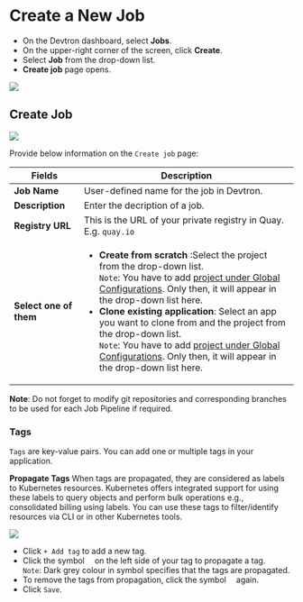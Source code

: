 # Create a New Job

* On the Devtron dashboard, select **Jobs**.
* On the upper-right corner of the screen, click **Create**.
* Select **Job** from the drop-down list.
* **Create job** page opens.

![](https://devtron-public-asset.s3.us-east-2.amazonaws.com/images/create-job/select-create-job-latest.jpg)


## Create Job

![](https://devtron-public-asset.s3.us-east-2.amazonaws.com/images/create-job/create-job-page.jpg)


Provide below information on the `Create job` page:

| Fields | Description |
| --- | --- |
| **Job Name** | User-defined name for the job in Devtron. |
| **Description** | Enter the decription of a job. |
| **Registry URL** | This is the URL of your private registry in Quay. E.g. `quay.io` |
| **Select one of them** |  <ul><li>**Create from scratch** :Select the project from the drop-down list.<br>`Note`: You have to add [project under Global Configurations](https://docs.devtron.ai/global-configurations/projects). Only then, it will appear in the drop-down list here.</li><li>**Clone existing application**: Select an app you want to clone from and the project from the drop-down list.<br>`Note`: You have to add [project under Global Configurations](https://docs.devtron.ai/global-configurations/projects). Only then, it will appear in the drop-down list here.</li></ul> |

**Note**: Do not forget to modify git repositories and corresponding branches to be used for each Job Pipeline if required.


### Tags

`Tags` are key-value pairs. You can add one or multiple tags in your application. 

**Propagate Tags** 
When tags are propagated, they are considered as labels to Kubernetes resources. Kubernetes offers integrated support for using these labels to query objects and perform bulk operations e.g., consolidated billing using labels. You can use these tags to filter/identify resources via CLI or in other Kubernetes tools.

![](https://devtron-public-asset.s3.us-east-2.amazonaws.com/images/creating-application/propagate-tags.jpg)

* Click `+ Add tag` to add a new tag.
* Click the symbol <img src="https://devtron-public-asset.s3.us-east-2.amazonaws.com/images/creating-application/donot-propagate.jpg"  height="10"> on the left side of your tag to propagate a tag.<br>`Note`: Dark grey colour in symbol specifies that the tags are propagated.
* To remove the tags from propagation, click the symbol <img src="https://devtron-public-asset.s3.us-east-2.amazonaws.com/images/creating-application/propagate-dark.jpg" height="10"> again.
* Click `Save`.


